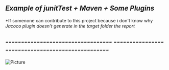 ## *Example of junitTest + Maven + Some Plugins* 

*If somenone can contribute to this project because i don't know why 
*Jacoco plugin doesn't generate in the target  folder the report* 
## *---------------------------------- -------------------------------------------------*
![Picture](https://github.com/lalik77/OpenClassRooms---JUnitUingTDD/blob/master/maven.png )
